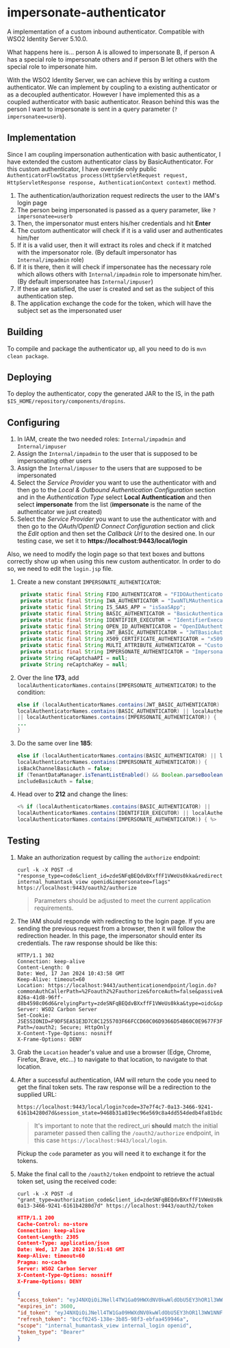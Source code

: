 # impersonate-authenticator

A implementation of a custom inbound authenticator. Compatible with WSO2 Identity Server 5.10.0.

What happens here is... person A is allowed to impersonate B, if person A has a special role to impersonate others and if person B let others with the special role to impersonate him.

With the WSO2 Identity Server, we can achieve this by writing a custom authenticator. We can implement by coupling to a existing authenticator or as a decoupled authenticator.
However I have implemented this as a coupled authenticator with basic authenticator. Reason behind this was the person I want to impersonate is sent in a query parameter (`?impersonatee=userb`).

## Implementation

Since I am coupling impersonation authentication with basic authenticator, I have extended the custom authenticator class by BasicAuthenticator. For this custom authenticator, I have override only public `AuthenticatorFlowStatus process(HttpServletRequest request, HttpServletResponse response, AuthenticationContext context)` method.

1. The authentication/authorization request redirects the user to the IAM's login page
2. The person being impersonated is passed as a query parameter, like `?impersonatee=userb`
3. Then, the impersonator must enters his/her credentials and hit **Enter**
4. The custom authenticator will check if it is a valid user and authenticates him/her
5. If it is a valid user, then it will extract its roles and check if it matched with the impersonator role. (By default impersonator has `Internal/impadmin` role)
6. If it is there, then it will check if impersonatee has the necessary role which allows others with `Internal/impadmin` role to impersonate him/her. (By default impersonatee has `Internal/impuser`)
7. If these are satisfied, the user is created and set as the subject of this authentication step.
8. The application exchange the code for the token, which will have the subject set as the impersonated user

## Building

To compile and package the authenticator up, all you need to do is `mvn clean package`.

## Deploying

To deploy the authenticator, copy the generated JAR to the IS, in the path `$IS_HOME/repository/components/dropins`.

## Configuring

1. In IAM, create the two needed roles: `Internal/impadmin` and `Internal/impuser`
2. Assign the `Internal/impadmin` to the user that is supposed to be impersonating other users
3. Assign the `Internal/impuser` to the users that are supposed to be impersonated
4. Select the *Service Provider* you want to use the authenticator with and then go to the *Local & Outbound Authentication Configuration* section and in the *Authentication Type* select **Local Authentication** and then select **impersonate** from the list (**impersonate** is the name of the authenticator we just created)
5. Select the *Service Provider* you want to use the authenticator with and then go to the *OAuth/OpenID Connect Configuration* section and click the *Edit* option and then set the *Callback Url* to the desired one. In our testing case, we set it to **https://localhost:9443/local/login**

Also, we need to modify the login page so that text boxes and buttons correctly show up when using this new custom authenticator. In order to do so, we need to edit the `login.jsp` file.

1. Create a new constant `IMPERSONATE_AUTHENTICATOR`:
   ```java
    private static final String FIDO_AUTHENTICATOR = "FIDOAuthenticator";
    private static final String IWA_AUTHENTICATOR = "IwaNTLMAuthenticator";
    private static final String IS_SAAS_APP = "isSaaSApp";
    private static final String BASIC_AUTHENTICATOR = "BasicAuthenticator";
    private static final String IDENTIFIER_EXECUTOR = "IdentifierExecutor";
    private static final String OPEN_ID_AUTHENTICATOR = "OpenIDAuthenticator";
    private static final String JWT_BASIC_AUTHENTICATOR = "JWTBasicAuthenticator";
    private static final String X509_CERTIFICATE_AUTHENTICATOR = "x509CertificateAuthenticator";
    private static final String MULTI_ATTRIBUTE_AUTHENTICATOR = "CustomMultiAttributeAuthenticator";
    private static final String IMPERSONATE_AUTHENTICATOR = "ImpersonateAuthenticator";
    private String reCaptchaAPI = null;
    private String reCaptchaKey = null;
   ```
2. Over the line **173**, add `localAuthenticatorNames.contains(IMPERSONATE_AUTHENTICATOR)` to the condition:
   ```java
   else if (localAuthenticatorNames.contains(JWT_BASIC_AUTHENTICATOR) ||
   localAuthenticatorNames.contains(BASIC_AUTHENTICATOR) || localAuthenticatorNames.contains(MULTI_ATTRIBUTE_AUTHENTICATOR)
   || localAuthenticatorNames.contains(IMPERSONATE_AUTHENTICATOR)) {
   ...
   }
   ```
3. Do the same over line **185**:
   ```java
   else if (localAuthenticatorNames.contains(BASIC_AUTHENTICATOR) || localAuthenticatorNames.contains(MULTI_ATTRIBUTE_AUTHENTICATOR) || 
   localAuthenticatorNames.contains(IMPERSONATE_AUTHENTICATOR)) {
   isBackChannelBasicAuth = false;
   if (TenantDataManager.isTenantListEnabled() && Boolean.parseBoolean(request.getParameter(IS_SAAS_APP))) {
   includeBasicAuth = false;
   ```
4. Head over to **212** and change the lines:

   ```java
   <% if (localAuthenticatorNames.contains(BASIC_AUTHENTICATOR) || 
   localAuthenticatorNames.contains(IDENTIFIER_EXECUTOR) || localAuthenticatorNames.contains(MULTI_ATTRIBUTE_AUTHENTICATOR)) || 
   localAuthenticatorNames.contains(IMPERSONATE_AUTHENTICATOR)) { %>
   ```


## Testing

1. Make an authorization request by calling the `authorize` endpoint:
   ```shell
   curl -k -X POST -d "response_type=code&client_id=zdeSNFqBEQdvBXxffF1VWeUs0kka&redirect_uri=https://localhost:9443/local/login&scope=internal_login internal_humantask_view openid&impersonatee=flags" https://localhost:9443/oauth2/authorize
   ```
    > Parameters should be adjusted to meet the current application requirements.

2. The IAM should responde with redirecting to the login page. If you are sending the previous request from a browser, then it will follow the redirection header. In this page, the impersonator should enter its credentials. 
   The raw response should be like this:
   ```text
   HTTP/1.1 302
   Connection: keep-alive
   Content-Length: 0
   Date: Wed, 17 Jan 2024 10:43:58 GMT
   Keep-Alive: timeout=60
   Location: https://localhost:9443/authenticationendpoint/login.do?commonAuthCallerPath=%2Foauth2%2Fauthorize&forceAuth=false&passiveAuth=false&tenantDomain=carbon.super&sessionDataKey=24d22839-826a-41d8-96ff-d8b4598c06d6&relyingParty=zdeSNFqBEQdvBXxffF1VWeUs0kka&type=oidc&sp=local&isSaaSApp=false&authenticators=ImpersonateAuthenticator%3ALOCAL
   Server: WSO2 Carbon Server
   Set-Cookie: JSESSIONID=F9DF5EA51E3D7C8C1255703F66FCCD60C06D9366D54B60C0E9677F3F11E1E558C6F62EC491413B00436B9196871982FE71B32CF75620D5866DFFE80913C1E71A4E3D7D78217CC30E4FCCE07777151AA45D9F8A6A6619A85014710BCBBD65CEDFB849F9C356508ACD52AA12A88E3F67945A0EC2CB5070CC31FC7D66C7B7F259EF; Path=/oauth2; Secure; HttpOnly
   X-Content-Type-Options: nosniff
   X-Frame-Options: DENY
   ```   
3. Grab the `Location` header's value and use a browser (Edge, Chrome, Firefox, Brave, etc...) to navigate to that location, to navigate to that location.
4. After a successful authentication, IAM will return the code you need to get the final token sets. The raw response will be a redirection to the supplied URL:

   ```text
   https://localhost:9443/local/login?code=37e7f4c7-0a13-3466-9241-6161b4280d7d&session_state=9468b31a819ec96e569c8a4dd554dedb4fa81bdc0066e4552e684f9655a8ab64.4jS2Rizee0ZvPpkdpkdfVA
   ```

   > It's important to note that the redirect_uri **should** match the initial parameter passed then calling the `/oauth2/authorize` endpoint, in this case `https://localhost:9443/local/login`.
   
   Pickup the `code` parameter as you will need it to exchange it for the tokens.
5. Make the final call to the `/oauth2/token` endpoint to retrieve the actual token set, using the received code:

   ```shell
   curl -k -X POST -d "grant_type=authorization_code&client_id=zdeSNFqBEQdvBXxffF1VWeUs0kka&client_secret=qeIaf2BB64HtB9EmrogrbODR6P8a&redirect_uri=https://localhost:9443/local/login&code=37e7f4c7-0a13-3466-9241-6161b4280d7d" https://localhost:9443/oauth2/token
   ```

   ```json
   HTTP/1.1 200
   Cache-Control: no-store
   Connection: keep-alive
   Content-Length: 2305
   Content-Type: application/json
   Date: Wed, 17 Jan 2024 10:51:48 GMT
   Keep-Alive: timeout=60
   Pragma: no-cache
   Server: WSO2 Carbon Server
   X-Content-Type-Options: nosniff
   X-Frame-Options: DENY
   
   {
   "access_token": "eyJ4NXQiOiJNell4TW1Ga09HWXdNV0kwWldObU5EY3hOR1l3WW1NNFpUQTNNV0kyT...",
   "expires_in": 3600,
   "id_token": "eyJ4NXQiOiJNell4TW1Ga09HWXdNV0kwWldObU5EY3hOR1l3WW1NNFpUQTNNV0kyTkRBelpHUXpO...",
   "refresh_token": "bccf0245-138e-3b85-98f3-ebfaa459946a",
   "scope": "internal_humantask_view internal_login openid",
   "token_type": "Bearer"
   }
   ```